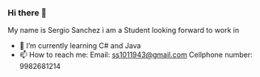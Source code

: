 ### Hi there 👋

My name is Sergio Sanchez i am a Student looking forward to work in
- 🌱 I’m currently learning C# and Java
- 📫 How to reach me: Email: ss1011943@gmail.com Cellphone number: 9982681214
